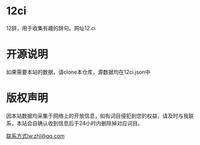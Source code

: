 # 12ci
12辞，用于收集有趣的辞句。网址12.ci

# 开源说明

如果需要本站的数据，请clone本仓库，源数据均在12ci.json中

# 版权声明

因本站数据均采集于网络上的开放信息，如有词目侵犯到您的权益，请及时与我联系，本站会自确认收到信息后于24小时内删除掉对应词目。

联系方式lw.zhl@qq.com
